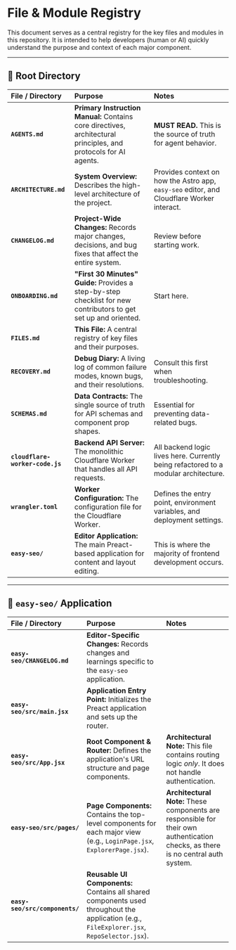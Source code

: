 # File & Module Registry

This document serves as a central registry for the key files and modules in this repository. It is intended to help developers (human or AI) quickly understand the purpose and context of each major component.

---

## 📂 Root Directory

| File / Directory | Purpose | Notes |
| :--- | :--- | :--- |
| **`AGENTS.md`** | **Primary Instruction Manual:** Contains core directives, architectural principles, and protocols for AI agents. | **MUST READ.** This is the source of truth for agent behavior. |
| **`ARCHITECTURE.md`** | **System Overview:** Describes the high-level architecture of the project. | Provides context on how the Astro app, `easy-seo` editor, and Cloudflare Worker interact. |
| **`CHANGELOG.md`** | **Project-Wide Changes:** Records major changes, decisions, and bug fixes that affect the entire system. | Review before starting work. |
| **`ONBOARDING.md`** | **"First 30 Minutes" Guide:** Provides a step-by-step checklist for new contributors to get set up and oriented. | Start here. |
| **`FILES.md`** | **This File:** A central registry of key files and their purposes. | |
| **`RECOVERY.md`** | **Debug Diary:** A living log of common failure modes, known bugs, and their resolutions. | Consult this first when troubleshooting. |
| **`SCHEMAS.md`** | **Data Contracts:** The single source of truth for API schemas and component prop shapes. | Essential for preventing data-related bugs. |
| **`cloudflare-worker-code.js`** | **Backend API Server:** The monolithic Cloudflare Worker that handles all API requests. | All backend logic lives here. Currently being refactored to a modular architecture. |
| **`wrangler.toml`** | **Worker Configuration:** The configuration file for the Cloudflare Worker. | Defines the entry point, environment variables, and deployment settings. |
| **`easy-seo/`** | **Editor Application:** The main Preact-based application for content and layout editing. | This is where the majority of frontend development occurs. |

---

## 🚀 `easy-seo/` Application

| File / Directory | Purpose | Notes |
| :--- | :--- | :--- |
| **`easy-seo/CHANGELOG.md`** | **Editor-Specific Changes:** Records changes and learnings specific to the `easy-seo` application. | |
| **`easy-seo/src/main.jsx`** | **Application Entry Point:** Initializes the Preact application and sets up the router. | |
| **`easy-seo/src/App.jsx`** | **Root Component & Router:** Defines the application's URL structure and page components. | **Architectural Note:** This file contains routing logic *only*. It does not handle authentication. |
| **`easy-seo/src/pages/`** | **Page Components:** Contains the top-level components for each major view (e.g., `LoginPage.jsx`, `ExplorerPage.jsx`). | **Architectural Note:** These components are responsible for their own authentication checks, as there is no central auth system. |
| **`easy-seo/src/components/`** | **Reusable UI Components:** Contains all shared components used throughout the application (e.g., `FileExplorer.jsx`, `RepoSelector.jsx`). | |
